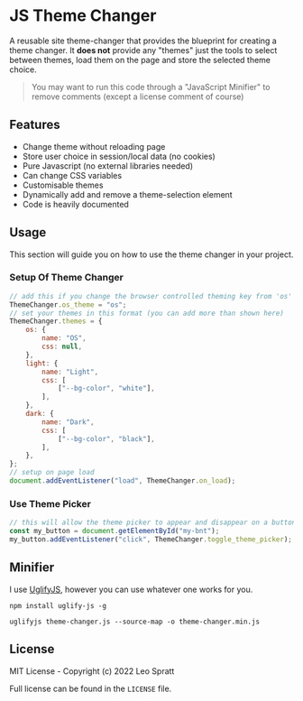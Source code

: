 # JS Theme Changer
A reusable site theme-changer that provides the blueprint for creating a theme changer. It __does not__ provide any "themes" just the tools to select between themes, load them on the page and store the selected theme choice.

> You may want to run this code through a "JavaScript Minifier" to remove comments (except a license comment of course)

## Features
- Change theme without reloading page
- Store user choice in session/local data (no cookies)
- Pure Javascript (no external libraries needed)
- Can change CSS variables
- Customisable themes
- Dynamically add and remove a theme-selection element
- Code is heavily documented

## Usage
This section will guide you on how to use the theme changer in your project.
### Setup Of Theme Changer
```js
// add this if you change the browser controlled theming key from 'os'
ThemeChanger.os_theme = "os";
// set your themes in this format (you can add more than shown here)
ThemeChanger.themes = {
    os: {
        name: "OS",
        css: null,
    },
    light: {
        name: "Light",
        css: [
            ["--bg-color", "white"],
        ],
    },
    dark: {
        name: "Dark",
        css: [
            ["--bg-color", "black"],
        ],
    },
};
// setup on page load
document.addEventListener("load", ThemeChanger.on_load);
```

### Use Theme Picker
```js
// this will allow the theme picker to appear and disappear on a button click
const my_button = document.getElementById("my-bnt");
my_button.addEventListener("click", ThemeChanger.toggle_theme_picker);
```

## Minifier
I use [UglifyJS](https://www.npmjs.com/package/uglify-js), however you can use whatever one works for you.

```
npm install uglify-js -g

uglifyjs theme-changer.js --source-map -o theme-changer.min.js
```

## License
MIT License - Copyright (c) 2022 Leo Spratt

Full license can be found in the `LICENSE` file.

